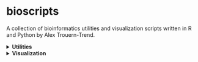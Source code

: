 # bioscripts
A collection of bioinformatics utilities and visualization scripts written in R and Python by Alex Trouern-Trend.

<details>
<summary><b>Utilities</b></summary>

<details>
<summary><b>grabseqs.py</b> - Use a file of seqIDs and a multifasta for subsetting to a directed output. <br>&nbsp;&nbsp;&nbsp;&nbsp;&nbsp;&nbsp;&nbsp;&nbsp;&nbsp;&nbsp;&nbsp;&nbsp;<b>Requires: BioPython</b></summary>

```python
from Bio import SeqIO
import argparse

parser = argparse.ArgumentParser(
	prog='grabseqs.py',
	usage='''python grabseqs.py -f [Fasta file to subset] -l [list of headers representing desired subset] -o [output subset fasta]''', description='''This script produces a subet of a fasta file based on a text file containing sequence headers of interest.''',
	epilog='''Requirements: Biopython library''')

parser.add_argument("-f", "--fasta", type=str, help="The fasta file to be subset", required=True)
parser.add_argument("-l", "--list", type=str, help="A one-per-line texfile the headers to be taken from the fasta file.", required=True)
parser.add_argument("-o", "--out", type=str, help="The resulting subsetted fasta file.", required=True)

args = parser.parse_args()
fa = args.fasta
li = args.list
ou = args.out

wanted = set()
with open(li) as f:
    for line in f:
        line = line.strip()
        if line != "":
            wanted.add(line)

fasta_sequences = SeqIO.parse(open(fa),'fasta')
with open(ou, "w") as f:
    for seq in fasta_sequences:
        if seq.id in wanted:
            SeqIO.write([seq], f, "fasta")
```

</details>

</details>

<details>
<summary><b>Visualization</b></summary>

<details>
<summary><b>hisat_parser.R</b> - Parse statistical summaries from [HISAT2](https://daehwankimlab.github.io/hisat2/) and visualize distribution of mapping rates across libraries. <br>&nbsp;&nbsp;&nbsp;&nbsp;&nbsp;&nbsp;&nbsp;&nbsp;&nbsp;&nbsp;&nbsp;&nbsp;<b>Requires: reshape2, ggplot2</b></summary>

```R
# Plant Computational Genomics Lab
# Author: Alex Trouern-Trend
# Date: May 25th, 2020

# Hisat2 output parser & stats

library(reshape2)
library(ggplot2)

setwd("~/Documents/scientist/projects/HBEF/Transcriptomics/genome-guided/hisat/")

outfa <- readLines("hisat-1099105.err")
outsp <- readLines("hisat-1099110.err")

lbfa <- c("FaFgAl1", "FaFgAl2", "FaFgAl3", "FaFgCa1", "FaFgCa2", "FaFgCo1", "FaFgCo2", "FaFgCo3" )
lbsp <- c("SpFgAl1", "SpFgAl2", "SpFgCa1", "SpFgCa2", "SpFgCa3", "SpFgCo1", "SpFgCo2", "SpFgCo3" )

hisat2_parser <- function(outfile, libnames) {
  header <- c("total_reads", "total_paired", "aligned concordantly 0 times", "aligned concordantly exactly 1 time", "aligned concordantly >1 times", "overall alignment rate")
  top <- grep("reads; of these:", outfile)
  a <- as.numeric(sub("^(\\d+).*", "\\1", outfile[top]))
  df <- data.frame("readcount" = a, stringsAsFactors = FALSE)
  nu <- 2:15
  for (i in nu) { df[i] <- as.numeric(trimws(sub("^(\\D*\\d+\\(?.\\d+).*", "\\1", outfile[top+(i-1)]))) }
  kp <- c(1,2,3,4,5,15)
  df <- df[kp]
  colnames(df) <- header
  rownames(df) <- libnames
  return(df)
}

sp <- hisat2_parser(outsp, lbsp)
fa <- hisat2_parser(outfa, lbfa)
bo <- rbind(fa, sp)

# Melt that bo fo a stack bar
bo["Library"] <- rownames(bo)
kp <-c(3,4,5,7)
bo2 <- bo[kp]
m_bo <- melt(bo2)

colors <- c("#2a4d69", "#4b86b4", "#adcbe3")

# Stacked Total
ggplot(m_bo, aes(fill=variable, y=value, x=Library)) + 
  geom_bar(position="stack", stat="identity") +
  theme_minimal() +
  scale_fill_manual(values=rev(colors)) +
  ylab("Count") +
  theme(plot.title = element_text(lineheight=.8, face="bold", size = 20),
        axis.title.x = element_text(face = "bold", size = 12),
        axis.title.y = element_text(face = "bold", size = 12),
        axis.text.y = element_text(face = "bold", size = 10),
        axis.text.x = element_text(face = "bold", size = 10, angle = 50, hjust = 1, vjust = 1.5),
        legend.title = element_blank()) +
  ggtitle("Read Alignments Fagus grandifolia")

# Stacked Fill
ggplot(m_bo, aes(fill=variable, y=value, x=Library)) + 
  geom_bar(position="fill", stat="identity") +
  theme_minimal() +
  scale_fill_manual(values=rev(colors)) +
  ylab("Count") +
  theme(plot.title = element_text(lineheight=.8, face="bold", size = 20),
        axis.title.x = element_text(face = "bold", size = 12),
        axis.title.y = element_text(face = "bold", size = 12),
        axis.text.y = element_text(face = "bold", size = 10),
        axis.text.x = element_text(face = "bold", size = 10, angle = 50, hjust = 1, vjust = 1.5),
        legend.title = element_blank()) +
  ggtitle("Read Alignments Fagus grandifolia")

```

![Stacked Total](img/mapping_fill.png)

![Stacked Fill](img/Mapping_stacked.png)


</details>

</details>


